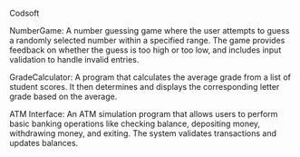 Codsoft

NumberGame:
A number guessing game where the user attempts to guess a randomly selected number within a specified range. The game provides feedback on whether the guess is too high or too low, and includes input validation to handle invalid entries.

GradeCalculator:
A program that calculates the average grade from a list of student scores. It then determines and displays the corresponding letter grade based on the average.

ATM Interface:
An ATM simulation program that allows users to perform basic banking operations like checking balance, depositing money, withdrawing money, and exiting. The system validates transactions and updates balances.
